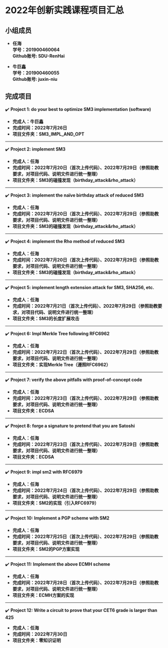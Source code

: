 2022年创新实践课程项目汇总
===
## 小组成员
* **任海**  
**学号：201900460064**  
**Github账号: SDU-RenHai**  

* **牛巨鑫**  
**学号：201900460055**  
**Github账号: juxin-niu**  
## 完成项目
:heavy_check_mark: **Project 1: do your best to optimize SM3 implementation (software)** 
* **完成人：牛巨鑫**
* **完成时间：2022年7月26日**
* **项目文件夹：SM3_IMPL_AND_OPT**  
****
:heavy_check_mark: **Project 2: implement SM3**  
* **完成人：任海**
* **完成时间：2022年7月20日（首次上传代码）、2022年7月29日（参照助教要求，对项目代码、说明文件进行统一整理）**
* **项目文件夹：SM3的碰撞发现（birthday_attack&rho_attack）**
****
:heavy_check_mark: **Project 3: implement the naïve birthday attack of reduced SM3**  
* **完成人：任海**
* **完成时间：2022年7月20日（首次上传代码）、2022年7月29日（参照助教要求，对项目代码、说明文件进行统一整理）**
* **项目文件夹：SM3的碰撞发现（birthday_attack&rho_attack）**
****
:heavy_check_mark: **Project 4: implement the Rho method of reduced SM3**  
* **完成人：任海**
* **完成时间：2022年7月20日（首次上传代码）、2022年7月29日（参照助教要求，对项目代码、说明文件进行统一整理）**
* **项目文件夹：SM3的碰撞发现（birthday_attack&rho_attack）**
****
:heavy_check_mark: **Project 5: implement length extension attack for SM3, SHA256, etc.**  
* **完成人：任海**
* **完成时间：2022年7月21日（首次上传代码）、2022年7月29日（参照助教要求，对项目代码、说明文件进行统一整理）**
* **项目文件夹：SM3的长度扩展攻击**
****
:heavy_check_mark: **Project 6: Impl Merkle Tree following RFC6962**  
* **完成人：任海**
* **完成时间：2022年7月22日（首次上传代码）、2022年7月29日（参照助教要求，对项目代码、说明文件进行统一整理）**
* **项目文件夹：实现Merkle Tree（遵照RFC6962）**
****
:heavy_check_mark: **Project 7: verify the above pitfalls with proof-of-concept code**  
* **完成人：任海**
* **完成时间：2022年7月23日（首次上传代码）、2022年7月29日（参照助教要求，对项目代码、说明文件进行统一整理）**
* **项目文件夹：ECDSA**
****
:heavy_check_mark: **Project 8: forge a signature to pretend that you are Satoshi**  
* **完成人：任海**
* **完成时间：2022年7月23日（首次上传代码）、2022年7月29日（参照助教要求，对项目代码、说明文件进行统一整理）**
* **项目文件夹：ECDSA**
****
:heavy_check_mark: **Project 9: impl sm2 with RFC6979**  
* **完成人：任海**
* **完成时间：2022年7月24日（首次上传代码）、2022年7月29日（参照助教要求，对项目代码、说明文件进行统一整理）**
* **项目文件夹：SM2的实现（引入RFC6979）**
****
:heavy_check_mark: **Project 10: Implement a PGP scheme with SM2**  
* **完成人：任海**
* **完成时间：2022年7月25日（首次上传代码）、2022年7月29日（参照助教要求，对项目代码、说明文件进行统一整理）**
* **项目文件夹：SM2的PGP方案实现**
****
:heavy_check_mark: **Project 11: Implement the above ECMH scheme**  
* **完成人：任海**
* **完成时间：2022年7月28日（首次上传代码）、2022年7月29日（参照助教要求，对项目代码、说明文件进行统一整理）**
* **项目文件夹：ECMH方案的实现**
****
:heavy_check_mark: **Project 12: Write a circuit to prove that your CET6 grade is larger than 425**  
* **完成人：任海**
* **完成时间：2022年7月30日**
* **项目文件夹：零知识证明**
